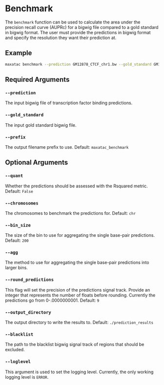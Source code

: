 # Benchmark

The `benchmark` function can be used to calculate the area under the precision recall curve (AUPRc) for a bigwig file compared to a gold standard in bigwig format. The user must provide the predictions in bigwig format and specify the resolution they want their prediction at. 

## Example

```bash
maxatac benchmark --prediction GM12878_CTCF_chr1.bw --gold_standard GM12878_CTCF_ENCODE_IDR.bw --chromosomes chr1 --bin_size 200
```

## Required Arguments

### `--prediction`

The input bigwig file of transcription factor binding predictions. 

### `--gold_standard`

The input gold standard bigwig file.

### `--prefix`

The output filename prefix to use. Default: `maxatac_benchmark`

## Optional Arguments

### `--quant`

Whether the predictions should be assessed with the Rsquared metric. Default: `False`

### `--chromosomes`

The chromosomes to benchmark the predictions for. Default: `chr`

### `--bin_size`

The size of the bin to use for aggregating the single base-pair predictions. Default: `200`

### `--agg`

The method to use for aggregating the single base-pair predictions into larger bins. 

### `--round_predictions`

This flag will set the precision of the predictions signal track. Provide an integer that represents the number of floats before rounding. Currently the predictions go from 0-.0000000001. Default: `9`

### `--output_directory`

The output directory to write the results to. Default: `./prediction_results`

### `--blacklist`

The path to the blacklist bigwig signal track of regions that should be excluded. 

### `--loglevel`

This argument is used to set the logging level. Currently, the only working logging level is `ERROR`.
